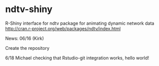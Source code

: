 ndtv-shiny
==========

R-Shiny interface for ndtv package for animating dynamic network data http://cran.r-project.org/web/packages/ndtv/index.html


News: 06/16 (Kirk)

Create the repository

6/18 Michael checking that Rstudio-git integration works, hello world!
